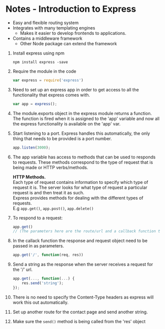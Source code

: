 # Notes - Introduction to Express

- Easy and flexible routing system  
- Integrates with many templating engines  
    - Makes it easier to develop frontends to applications.  
- Contains a middleware framework  
    - Other Node package can extend the framework

1. Install express using npm
    ```
    npm install express -save
    ```
2. Require the module in the code
    ```javascript
    var express = require('express')
    ```
3. Need to set up an express app in order to get access to all the functionality that express comes with.
    ```javascript
    var app = express();
    ```
4. The module.exports object in the express module returns a function. The function is fired when it is assigned to the 'app' variable and now all the express functionality is available on the 'app' var.
5. Start listening to a port. Express handles this automatically, the only thing that needs to be provided is a port number.
    ```javascript
    app.listen(3000);
    ```
6. The app variable has access to methods that can be used to responds to requests. These methods correspond to the type of request that is being made or HTTP verbs/methods.

    **HTTP Methods.**  
    Each type of request contains information to specify which type of request it is.
    The server looks for what type of request a particular request is and then treat it as such.  
    Express provides methods for dealing with the different types of requests.   
    E.g ```app.get()```, ```app.post()```, ```app.delete()```

7. To respond to a request:
    ```javascript
    app.get() 
    // (The parameters here are the route/url and a callback function that is fired when that url is visted by a client.)
    ```
8. In the callack function the response and request object need to be passed in as parameters.
    ```javascript
    app.get('/', function(req, res))
    ```
9. Send a string as the response when the server receives a request for the '/' url.
    ```javascript
    app.get(..., function(...) {
        res.send('string');
    });
    ```
10. There is no need to specify the Content-Type headers as express will work this out automatically.
11. Set up another route for the contact page and send another string.
12. Make sure the ```send()``` method is being called from the 'res' object